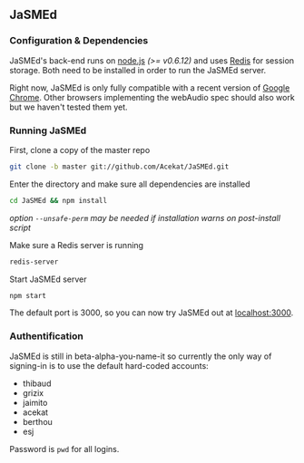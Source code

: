 ## JaSMEd

### Configuration & Dependencies

JaSMEd's back-end runs on [node.js](https://github.com/joyent/node/wiki/Installation) *(>= v0.6.12)* and uses [Redis](http://redis.io/topics/quickstart) for session storage.
Both need to be installed in order to run the JaSMEd server.

Right now, JaSMEd is only fully compatible with a recent version of [Google Chrome](https://www.google.com/chrome).
Other browsers implementing the webAudio spec should also work but we haven't tested them yet.

### Running JaSMEd

First, clone a copy of the master repo
```bash
git clone -b master git://github.com/Acekat/JaSMEd.git
```

Enter the directory and make sure all dependencies are installed
```bash
cd JaSMEd && npm install
```
_option `--unsafe-perm` may be needed if installation warns on post-install script_ 

Make sure a Redis server is running
```bash
redis-server
```

Start JaSMEd server
```bash
npm start
```

The default port is 3000, so you can now try JaSMEd out at [localhost:3000](http://localhost:3000).

### Authentification

JaSMEd is still in beta-alpha-you-name-it so currently the only way of signing-in is to use the default hard-coded accounts:
- thibaud
- grizix
- jaimito
- acekat
- berthou
- esj
	
Password is `pwd` for all logins.
